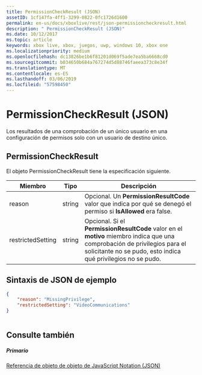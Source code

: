 ```yaml
---
title: PermissionCheckResult (JSON)
assetID: 1cf147fa-4ff1-3299-0822-0fc1726d1600
permalink: en-us/docs/xboxlive/rest/json-permissioncheckresult.html
description: " PermissionCheckResult (JSON)"
ms.date: 10/12/2017
ms.topic: article
keywords: xbox live, xbox, juegos, uwp, windows 10, xbox one
ms.localizationpriority: medium
ms.openlocfilehash: dc13826be1b6f81201d069f5ade7ea5ba6668cd0
ms.sourcegitcommit: b034650b684a767274d5d88746faeea373c8e34f
ms.translationtype: MT
ms.contentlocale: es-ES
ms.lasthandoff: 03/06/2019
ms.locfileid: "57598450"
---
```

# <a name="permissioncheckresult-json"></a>PermissionCheckResult (JSON)
Los resultados de una comprobación de un único usuario en una configuración de permisos solo con un usuario de destino único. 
<a id="ID4EP"></a>

 
## <a name="permissioncheckresult"></a>PermissionCheckResult
 
El objeto PermissionCheckResult tiene la especificación siguiente.
 
| Miembro| Tipo| Descripción| 
| --- | --- | --- | 
| reason| string| Opcional. Un <b>PermissionResultCode</b> valor que indica por qué se denegó el permiso si <b>IsAllowed</b> era false.| 
| restrictedSetting| string| Opcional. Si el <b>PermissionResultCode</b> valor en el <b>motivo</b> miembro indica que una comprobación de privilegios para el solicitante no se pudo, esto indica qué privilegios no se pudo.| 
  
<a id="ID4E6B"></a>

 
## <a name="sample-json-syntax"></a>Sintaxis de JSON de ejemplo
 

```json
{
    "reason": "MissingPrivilege",
    "restrictedSetting": "VideoCommunications"
}
    
```

  
<a id="ID4EIC"></a>

 
## <a name="see-also"></a>Consulte también
 
<a id="ID4EKC"></a>

 
##### <a name="parent"></a>Primario 

[Referencia de objeto de objeto de JavaScript Notation (JSON)](atoc-xboxlivews-reference-json.md)

   